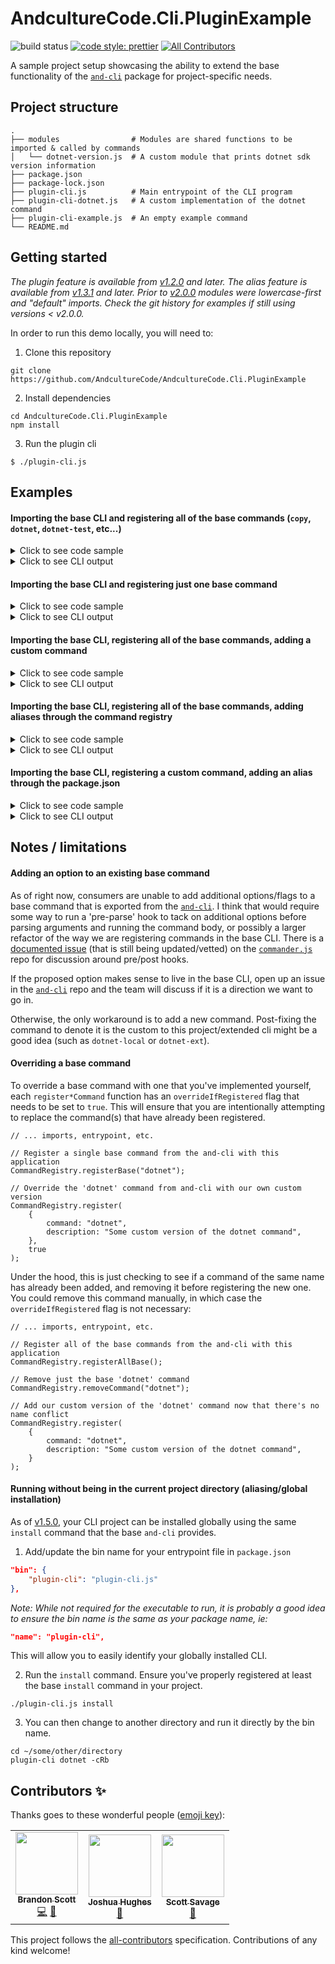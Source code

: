 # AndcultureCode.Cli.PluginExample

![build status](https://github.com/AndcultureCode/AndcultureCode.Cli.PluginExample/actions/workflows/main.yml/badge.svg)
[![code style: prettier](https://img.shields.io/badge/code_style-prettier-ff69b4.svg?style=flat-square)](https://github.com/prettier/prettier)<!-- ALL-CONTRIBUTORS-BADGE:START - Do not remove or modify this section -->
[![All Contributors](https://img.shields.io/badge/all_contributors-3-orange.svg?style=flat-square)](#contributors-)

<!-- ALL-CONTRIBUTORS-BADGE:END -->

A sample project setup showcasing the ability to extend the base functionality of the [`and-cli`](https://github.com/andculturecode/AndcultureCode.Cli) package for project-specific needs.

## Project structure

```
.
├── modules                # Modules are shared functions to be imported & called by commands
│   └── dotnet-version.js  # A custom module that prints dotnet sdk version information
├── package.json
├── package-lock.json
├── plugin-cli.js          # Main entrypoint of the CLI program
├── plugin-cli-dotnet.js   # A custom implementation of the dotnet command
├── plugin-cli-example.js  # An empty example command
└── README.md
```

## Getting started

_The plugin feature is available from [v1.2.0](https://github.com/AndcultureCode/AndcultureCode.Cli/releases/tag/v1.2.0) and later._
_The alias feature is available from [v1.3.1](https://github.com/AndcultureCode/AndcultureCode.Cli/releases/tag/v1.3.1) and later._
_Prior to [v2.0.0](https://github.com/AndcultureCode/AndcultureCode.Cli/releases/tag/v2.0.0) modules were lowercase-first and "default" imports. Check the git history for examples if still using versions < v2.0.0._

In order to run this demo locally, you will need to:

1. Clone this repository

```SH
git clone https://github.com/AndcultureCode/AndcultureCode.Cli.PluginExample
```

2. Install dependencies

```SH
cd AndcultureCode.Cli.PluginExample
npm install
```

3. Run the plugin cli

```SH
$ ./plugin-cli.js
```

## Examples

#### Importing the base CLI and registering all of the base commands (`copy`, `dotnet`, `dotnet-test`, etc...)

<details>
<summary>
Click to see code sample
</summary>

```JS
    #!/usr/bin/env node

    // -----------------------------------------------------------------------------------------
    // #region Imports
    // -----------------------------------------------------------------------------------------

    const { CommandRegistry, program } = require("and-cli");

    // #endregion Imports

    // -----------------------------------------------------------------------------------------
    // #region Entrypoint
    // -----------------------------------------------------------------------------------------

    // Register all of the base commands from the and-cli with this application
    CommandRegistry.registerAllBase();

    program.parse(process.argv);

    // #endregion Entrypoint
```

</details>

<details>
<summary>
Click to see CLI output
</summary>

```SH
    Usage: plugin-cli [options] [command]

    andculture cli

    Options:
      -V, --version   output the version number
      -h, --help      display help for command

    Commands:
      copy            Copy files and/or directories
      deploy          Deploy various application types
      dotnet          Run various dotnet commands for the project
      dotnet-test     Run various dotnet test runner commands for the project
      github          Commands for interacting with AndcultureCode github resources
      install         Collection of commands related to installation and configuration of the and-cli
      migration       Run commands to manage Entity Framework migrations
      nuget           Manages publishing of nuget dotnet core projects
      webpack         Run various webpack commands for the project
      webpack-test    Run various webpack test commands for the project
      help [command]  display help for command
```

</details>

#### Importing the base CLI and registering just one base command

<details>
<summary>
Click to see code sample
</summary>

```JS
    #!/usr/bin/env node

    // -----------------------------------------------------------------------------------------
    // #region Imports
    // -----------------------------------------------------------------------------------------

    const { CommandRegistry, program } = require("and-cli");

    // #endregion Imports

    // -----------------------------------------------------------------------------------------
    // #region Entrypoint
    // -----------------------------------------------------------------------------------------

    // Register a single base command from the and-cli with this application
    CommandRegistry.registerBase("dotnet");

    program.parse(process.argv);

    // #endregion Entrypoint
```

</details>

<details>
<summary>
Click to see CLI output
</summary>

```SH
    Usage: plugin-cli [options] [command]

    andculture cli

    Options:
      -V, --version   output the version number
      -h, --help      display help for command

    Commands:
      dotnet          Run various dotnet commands for the project
      help [command]  display help for command
```

</details>

#### Importing the base CLI, registering all of the base commands, adding a custom command

<details>
<summary>
Click to see code sample
</summary>

```JS
    #!/usr/bin/env node

    // -----------------------------------------------------------------------------------------
    // #region Imports
    // -----------------------------------------------------------------------------------------

    const { CommandRegistry, program } = require("and-cli");

    // #endregion Imports

    // -----------------------------------------------------------------------------------------
    // #region Entrypoint
    // -----------------------------------------------------------------------------------------

    // Register all of the base commands from the and-cli with this application
    CommandRegistry.registerAllBase();

    // Register a custom command in the current project (filename must match <cli-name>-<command-name>.js)
    // ie, this command maps up to `plugin-cli-example.js`
    CommandRegistry.register(
        {
            command: "example",
            description: "Some example command",
        },
    );

    program.parse(process.argv);

    // #endregion Entrypoint
```

</details>

<details>
<summary>
Click to see CLI output
</summary>

```SH
    Usage: plugin-cli [options] [command]

    andculture cli

    Options:
      -V, --version   output the version number
      -h, --help      display help for command

    Commands:
      copy            Copy files and/or directories
      deploy          Deploy various application types
      dotnet          Run various dotnet commands for the project
      dotnet-test     Run various dotnet test runner commands for the project
      example         Some example command
      github          Commands for interacting with AndcultureCode github resources
      install         Collection of commands related to installation and configuration of the and-cli
      migration       Run commands to manage Entity Framework migrations
      nuget           Manages publishing of nuget dotnet core projects
      webpack         Run various webpack commands for the project
      webpack-test    Run various webpack test commands for the project
      help [command]  display help for command
```

</details>

#### Importing the base CLI, registering all of the base commands, adding aliases through the command registry

<details>
<summary>
Click to see code sample
</summary>

```JS
    #!/usr/bin/env node

    // -----------------------------------------------------------------------------------------
    // #region Imports
    // -----------------------------------------------------------------------------------------

    const { CommandRegistry, program } = require("and-cli");

    // #endregion Imports

    // -----------------------------------------------------------------------------------------
    // #region Entrypoint
    // -----------------------------------------------------------------------------------------

    // Register all of the base commands from the and-cli with this application
    CommandRegistry.registerAllBase();

    // Register an alias for the dotnet command and the dotnet command with specific options
    CommandRegistry
        .registerAlias({
            command: "d",
            description: "dotnet",
        })
        .registerAlias({
            command: "dcRb",
            description: "dotnet -cRb",
        });

    // Call CommandRegistry.parseWithAliases() instead of program.parse() to ensure aliases are handled
    // before attempting to parse regular commands.
    CommandRegistry.parseWithAliases();

    // #endregion Entrypoint
```

`d` will be displayed in the help menu and map to the `dotnet` command when run, while `dcRb` maps to `dotnet -cRb`.

</details>

<details>
<summary>
Click to see CLI output
</summary>

```SH
    Usage: plugin-cli [options] [command]

    Sandbox project to showcase extending functionality of and-cli

    Options:
      -V, --version   output the version number
      -h, --help      display help for command

    Commands:
      copy            Copy files and/or directories
      d               (alias) dotnet
      dcRb            (alias) dotnet -cRb
      deploy          Deploy various application types
      dotnet          Some custom version of the dotnet command
      dotnet-test     Run various dotnet test runner commands for the project
      example         Some example command
      github          Commands for interacting with AndcultureCode github resources
      install         Collection of commands related to installation and configuration of the and-cli
      migration       Run commands to manage Entity Framework migrations
      nuget           Manages publishing of nuget dotnet core projects
      webpack         Run various webpack commands for the project
      webpack-test    Run various webpack test commands for the project
      help [command]  display help for command
```

</details>

#### Importing the base CLI, registering a custom command, adding an alias through the package.json

<details>
<summary>
Click to see code sample
</summary>

```JS
    #!/usr/bin/env node

    // -----------------------------------------------------------------------------------------
    // #region Imports
    // -----------------------------------------------------------------------------------------

    const { CommandRegistry, program } = require("and-cli");

    // #endregion Imports

    // -----------------------------------------------------------------------------------------
    // #region Entrypoint
    // -----------------------------------------------------------------------------------------

    // Register a custom command in the current project (filename must match <cli-name>-<command-name>.js)
    // ie, this command maps up to `plugin-cli-example.js`
    CommandRegistry.register(
        {
            command: "example",
            description: "Some example command",
        },
    );

    // Aliases will be loaded from the local package.json file under an 'and-cli' > 'aliases' section.
    CommandRegistry.registerAliasesFromConfig();

    // Call CommandRegistry.parseWithAliases() instead of program.parse() to ensure aliases are handled
    // before attempting to parse regular commands.
    CommandRegistry.parseWithAliases();

    // #endregion Entrypoint
```

The package.json would have entries in it like this:

```JSON
"and-cli": {
    "aliases": {
        "ex": "example"
    }
},
```

`ex` will be displayed in the help menu and map to the `example` command when run.

</details>

<details>
<summary>
Click to see CLI output
</summary>

```SH
    Usage: plugin-cli [options] [command]

    Sandbox project to showcase extending functionality of and-cli

    Options:
      -V, --version   output the version number
      -h, --help      display help for command

    Commands:
      ex              (alias) example
      example         Some example command
      help [command]  display help for command
```

</details>

## Notes / limitations

#### Adding an option to an existing base command

As of right now, consumers are unable to add additional options/flags to a base command that is exported from the [`and-cli`](https://github.com/andculturecode/AndcultureCode.Cli). I think that would require some way to run a 'pre-parse' hook to tack on additional options before parsing arguments and running the command body, or possibly a larger refactor of the way we are registering commands in the base CLI. There is a [documented issue](https://github.com/tj/commander.js/issues/1197) (that is still being updated/vetted) on the [`commander.js`](https://github.com/tj/commander.js) repo for discussion around pre/post hooks.

If the proposed option makes sense to live in the base CLI, open up an issue in the [`and-cli`](https://github.com/andculturecode/AndcultureCode.Cli) repo and the team will discuss if it is a direction we want to go in.

Otherwise, the only workaround is to add a new command. Post-fixing the command to denote it is the custom to this project/extended cli might be a good idea (such as `dotnet-local` or `dotnet-ext`).

#### Overriding a base command

To override a base command with one that you've implemented yourself, each `register*Command` function has an `overrideIfRegistered` flag that needs to be set to `true`. This will ensure that you are intentionally attempting to replace the command(s) that have already been registered.

```JS
// ... imports, entrypoint, etc.

// Register a single base command from the and-cli with this application
CommandRegistry.registerBase("dotnet");

// Override the 'dotnet' command from and-cli with our own custom version
CommandRegistry.register(
    {
        command: "dotnet",
        description: "Some custom version of the dotnet command",
    },
    true
);
```

Under the hood, this is just checking to see if a command of the same name has already been added, and removing it before registering the new one. You could remove this command manually, in which case the `overrideIfRegistered` flag is not necessary:

```JS
// ... imports, entrypoint, etc.

// Register all of the base commands from the and-cli with this application
CommandRegistry.registerAllBase();

// Remove just the base 'dotnet' command
CommandRegistry.removeCommand("dotnet");

// Add our custom version of the 'dotnet' command now that there's no name conflict
CommandRegistry.register(
    {
        command: "dotnet",
        description: "Some custom version of the dotnet command",
    }
);
```

#### Running without being in the current project directory (aliasing/global installation)

As of [v1.5.0](https://github.com/AndcultureCode/AndcultureCode.Cli/releases/tag/v1.5.0), your CLI project can be installed globally using the same `install` command that the base `and-cli` provides.

1. Add/update the bin name for your entrypoint file in `package.json`

```JSON
"bin": {
    "plugin-cli": "plugin-cli.js"
},
```

_Note: While not required for the executable to run, it is probably a good idea to ensure the bin name is the same as your package name, ie:_

```JSON
"name": "plugin-cli",
```

This will allow you to easily identify your globally installed CLI.

2. Run the `install` command. Ensure you've properly registered at least the base `install` command in your project.

```SH
./plugin-cli.js install
```

3. You can then change to another directory and run it directly by the bin name.

```SH
cd ~/some/other/directory
plugin-cli dotnet -cRb
```

## Contributors ✨

Thanks goes to these wonderful people ([emoji key](https://allcontributors.org/docs/en/emoji-key)):

<!-- ALL-CONTRIBUTORS-LIST:START - Do not remove or modify this section -->
<!-- prettier-ignore-start -->
<!-- markdownlint-disable -->
<table>
  <tr>
    <td align="center"><a href="https://github.com/brandongregoryscott"><img src="https://avatars.githubusercontent.com/u/11774799?v=4?s=100" width="100px;" alt=""/><br /><sub><b>Brandon Scott</b></sub></a><br /><a href="https://github.com/AndcultureCode/AndcultureCode.Cli.PluginExample/commits?author=brandongregoryscott" title="Code">💻</a> <a href="https://github.com/AndcultureCode/AndcultureCode.Cli.PluginExample/commits?author=brandongregoryscott" title="Documentation">📖</a></td>
    <td align="center"><a href="https://github.com/jhugs"><img src="https://avatars.githubusercontent.com/u/14300627?v=4?s=100" width="100px;" alt=""/><br /><sub><b>Joshua Hughes</b></sub></a><br /><a href="https://github.com/AndcultureCode/AndcultureCode.Cli.PluginExample/pulls?q=is%3Apr+reviewed-by%3Ajhugs" title="Reviewed Pull Requests">👀</a></td>
    <td align="center"><a href="http://www.snsavage.com"><img src="https://avatars.githubusercontent.com/u/6299224?v=4?s=100" width="100px;" alt=""/><br /><sub><b>Scott Savage</b></sub></a><br /><a href="https://github.com/AndcultureCode/AndcultureCode.Cli.PluginExample/pulls?q=is%3Apr+reviewed-by%3Asnsavage" title="Reviewed Pull Requests">👀</a></td>
  </tr>
</table>

<!-- markdownlint-restore -->
<!-- prettier-ignore-end -->

<!-- ALL-CONTRIBUTORS-LIST:END -->

This project follows the [all-contributors](https://github.com/all-contributors/all-contributors) specification. Contributions of any kind welcome!
